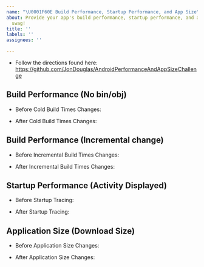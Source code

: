 ```yaml
---
name: "\U0001F60E Build Performance, Startup Performance, and App Size"
about: Provide your app's build performance, startup performance, and app size for
  swag!
title: ''
labels: ''
assignees: ''

---
```


- Follow the directions found here: https://github.com/JonDouglas/AndroidPerformanceAndAppSizeChallenge

## Build Performance (No bin/obj)

- Before Cold Build Times Changes:

- After Cold Build Times Changes:

## Build Performance (Incremental change)

- Before Incremental Build Times Changes:

- After Incremental Build Times Changes:

## Startup Performance (Activity Displayed)

- Before Startup Tracing:

- After Startup Tracing:

## Application Size (Download Size)

- Before Application Size Changes:

- After Application Size Changes:
